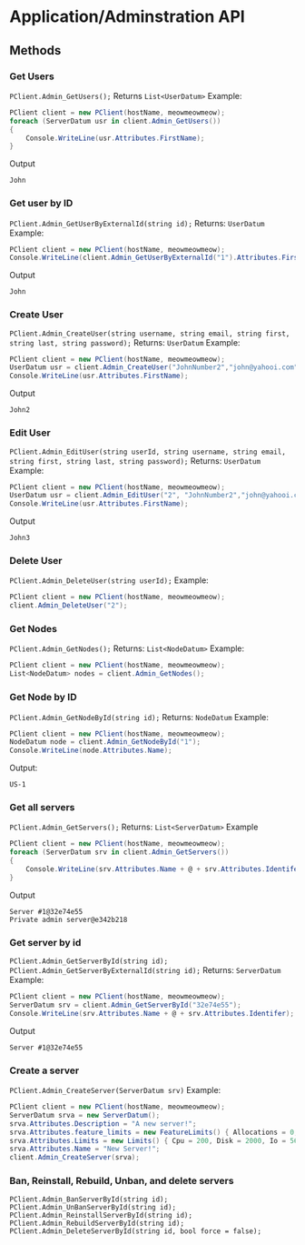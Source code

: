 # Application/Adminstration API

## Methods
### Get Users
`PClient.Admin_GetUsers();`
Returns
`List<UserDatum>`
Example:
```csharp
PClient client = new PClient(hostName, meowmeowmeow);
foreach (ServerDatum usr in client.Admin_GetUsers())
{
    Console.WriteLine(usr.Attributes.FirstName);
}
```
Output
```
John
```
### Get user by ID
`PClient.Admin_GetUserByExternalId(string id);`
Returns:
`UserDatum`
Example:
```csharp
PClient client = new PClient(hostName, meowmeowmeow);
Console.WriteLine(client.Admin_GetUserByExternalId("1").Attributes.FirstName);
```
Output
```
John
```
### Create User
`PClient.Admin_CreateUser(string username, string email, string first, string last, string password);`
Returns:
`UserDatum`
Example:
```csharp
PClient client = new PClient(hostName, meowmeowmeow);
UserDatum usr = client.Admin_CreateUser("JohnNumber2","john@yahooi.com", "John2", "Kol", "VerySecurePassword!");
Console.WriteLine(usr.Attributes.FirstName);
```
Output
```
John2
```
### Edit User
`PClient.Admin_EditUser(string userId, string username, string email, string first, string last, string password);`
Returns:
`UserDatum`
Example:
```csharp
PClient client = new PClient(hostName, meowmeowmeow);
UserDatum usr = client.Admin_EditUser("2", "JohnNumber2","john@yahooi.com", "John3", "Kol", "VerySecurePassword!");
Console.WriteLine(usr.Attributes.FirstName);
```
Output
```
John3
```
### Delete User
`PClient.Admin_DeleteUser(string userId);`
Example:
```csharp
PClient client = new PClient(hostName, meowmeowmeow);
client.Admin_DeleteUser("2");
```
### Get Nodes
`PClient.Admin_GetNodes();`
Returns:
`List<NodeDatum>`
Example:
```csharp
PClient client = new PClient(hostName, meowmeowmeow);
List<NodeDatum> nodes = client.Admin_GetNodes();
```
### Get Node by ID
`PClient.Admin_GetNodeById(string id);`
Returns:
`NodeDatum`
Example:
```csharp
PClient client = new PClient(hostName, meowmeowmeow);
NodeDatum node = client.Admin_GetNodeById("1");
Console.WriteLine(node.Attributes.Name);
```
Output:
```
US-1
```
### Get all servers
`PClient.Admin_GetServers();`
Returns:
`List<ServerDatum>`
Example
```csharp
PClient client = new PClient(hostName, meowmeowmeow);
foreach (ServerDatum srv in client.Admin_GetServers())
{
    Console.WriteLine(srv.Attributes.Name + @ + srv.Attributes.Identifer);
}
```
Output
```
Server #1@32e74e55
Private admin server@e342b218
```
### Get server by id
`PClient.Admin_GetServerById(string id);`
`PClient.Admin_GetServerByExternalId(string id);`
Returns:
`ServerDatum`
Example:
```csharp
PClient client = new PClient(hostName, meowmeowmeow);
ServerDatum srv = client.Admin_GetServerById("32e74e55");
Console.WriteLine(srv.Attributes.Name + @ + srv.Attributes.Identifer);
```
Output
```
Server #1@32e74e55
```
### Create a server
`PClient.Admin_CreateServer(ServerDatum srv)`
Example:
```csharp
PClient client = new PClient(hostName, meowmeowmeow);
ServerDatum srva = new ServerDatum();
srva.Attributes.Description = "A new server!";
srva.Attributes.feature_limits = new FeatureLimits() { Allocations = 0, Databases = 0 };
srva.Attributes.Limits = new Limits() { Cpu = 200, Disk = 2000, Io = 56, Memory = 2048 };
srva.Attributes.Name = "New Server!";
client.Admin_CreateServer(srva);
```
### Ban, Reinstall, Rebuild, Unban, and delete servers
`PClient.Admin_BanServerById(string id);`
`PClient.Admin_UnBanServerById(string id);`
`PClient.Admin_ReinstallServerById(string id);`
`PClient.Admin_RebuildServerById(string id);`
`PClient.Admin_DeleteServerById(string id, bool force = false);`